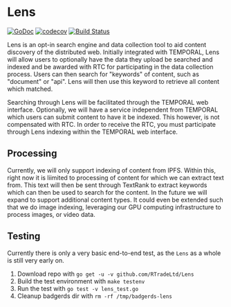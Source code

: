 # Lens

[![GoDoc](https://godoc.org/github.com/RTradeLtd/Lens?status.svg)](https://godoc.org/github.com/RTradeLtd/Lens) [![codecov](https://codecov.io/gh/RTradeLtd/Lens/branch/master/graph/badge.svg)](https://codecov.io/gh/RTradeLtd/Lens) [![Build Status](https://travis-ci.com/RTradeLtd/Lens.svg?branch=master)](https://travis-ci.com/RTradeLtd/Lens)

Lens is an opt-in search engine and data collection tool to aid content discovery of the distributed web. Initially integrated with TEMPORAL, Lens will allow users to optionally have the data they upload be searched and indexed and be awarded with RTC for participating in the data collection process. Users can then search for "keywords" of content, such as "document" or "api". Lens will then use this keyword to retrieve all content which matched.

Searching through Lens will be facilitated through the TEMPORAL web interface. Optionally, we will have a service independent from TEMPORAL which users can submit content to have it be indexed. This however, is not compensated with RTC. In order to receive the RTC, you must participate through Lens indexing within the TEMPORAL web interface.

## Processing

Currently, we will only support indexing of content from IPFS. Within this, right now it is liimited to processing of content for which we can extract text from. This text will then be sent through TextRank to extract keywords which can then be used to search for the content. In the future we will expand to support additional content types. It could even be extended such that we do image indexing, leveraging our GPU computing infrastructure to process images, or video data.

## Testing

Currently there is only a very basic end-to-end test, as the `Lens` as a whole is still very early on. 

1) Download repo with `go get -u -v github.com/RTradeLtd/Lens`
2) Build the test environment with `make testenv`
3) Run the test with `go test -v lens_test.go`
4) Cleanup badgerds dir with `rm -rf /tmp/badgerds-lens`
